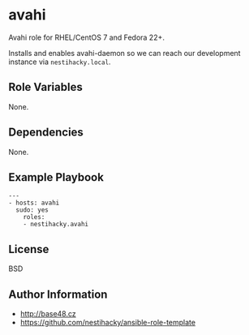 avahi
=====

Avahi role for RHEL/CentOS 7 and Fedora 22+.

Installs and enables avahi-daemon so we can reach our development
instance via `nestihacky.local`.

Role Variables
--------------

None.

Dependencies
------------

None.

Example Playbook
----------------

    ---
    - hosts: avahi
      sudo: yes
        roles:
        - nestihacky.avahi

License
-------

BSD

Author Information
------------------

* http://base48.cz
* https://github.com/nestihacky/ansible-role-template
